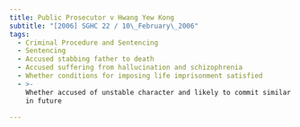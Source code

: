 ```yaml
---
title: Public Prosecutor v Hwang Yew Kong
subtitle: "[2006] SGHC 22 / 10\_February\_2006"
tags:
  - Criminal Procedure and Sentencing
  - Sentencing
  - Accused stabbing father to death
  - Accused suffering from hallucination and schizophrenia
  - Whether conditions for imposing life imprisonment satisfied
  - >-
    Whether accused of unstable character and likely to commit similar offence
    in future

---
```



